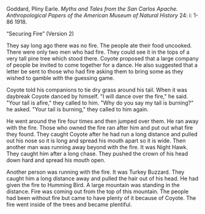 Goddard, Pliny Earle. *Myths and Tales from the San Carlos Apache. Anthropological Papers of the American Museum of Natural History* 24: i: 1-86 1918. 

“Securing Fire” (Version 2)

They say long ago there was no fire. The people  ate their food uncooked. There were only two men who had fire. They could see it in the tops of a very tall pine tree which stood there. Coyote proposed that a large company of people be invited  to come together for a dance. He also suggested that a letter be sent to those who had fire asking them to bring some as they wished  to gamble with the guessing game.

Coyote told his companions  to tie dry grass around his tail. When it was daybreak Coyote danced by himself. "I will dance over the fire," he said. 
"Your tail is afire," they called to him. 
"Why do you say my tail  is burning?" he asked. 
"Your tail is burning," they called to him again.

He went around the fire four times and then jumped over them. He ran  away with the fire. Those who owned the fire ran after him and put out  what fire they found. They caught Coyote after he had run a long distance  and pulled out his nose so it is long and spread his mouth apart so it is wide.  Then another man was running away beyond with the fire. It was Night  Hawk. They caught him after a long chase. They pushed the crown of his  head down hard and spread his mouth open.

Another person was running with the fire. It was Turkey Buzzard.  They caught him a long distance away and pulled the hair  out of his head.  He had given the fire to Humming Bird. A large mountain was standing  in the distance. Fire was coming  out from the top of this mountain. The people had been without fire but came to have plenty of it because of Coyote. The fire went inside of the trees and became plentiful.  
